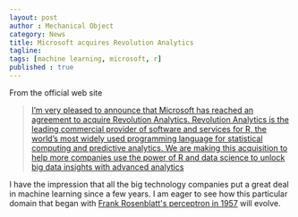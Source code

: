 ```yaml
---
layout: post
author : Mechanical Object
category: News
title: Microsoft acquires Revolution Analytics
tagline: 
tags: [machine learning, microsoft, r]
published : true
---
```

From the official web site

> [I’m very pleased to announce that Microsoft has reached an agreement to acquire Revolution Analytics. Revolution Analytics is the leading commercial provider of software and services for R, the world’s most widely used programming language for statistical computing and predictive analytics. We are making this acquisition to help more companies use the power of R and data science to unlock big data insights with advanced analytics](http://blogs.microsoft.com/blog/2015/01/23/microsoft-acquire-revolution-analytics-help-customers-find-big-data-value-advanced-statistical-analysis/)

<!--more-->

I have the impression that all the big technology companies put a great deal in machine learning since a few years. I am eager to see how this particular domain that began with [Frank Rosenblatt's perceptron in 1957](http://en.wikipedia.org/wiki/Perceptron) will evolve.